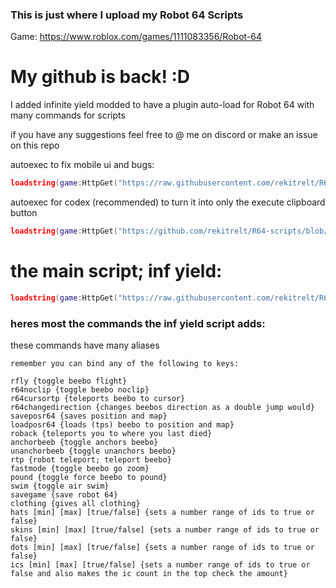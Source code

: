 ### This is just where I upload my Robot 64 Scripts

Game: https://www.roblox.com/games/1111083356/Robot-64

# My github is back! :D
I added infinite yield modded to have a plugin auto-load for Robot 64 with many commands for scripts

if you have any suggestions feel free to @ me on discord or make an issue on this repo

autoexec to fix mobile ui and bugs:
```lua
loadstring(game:HttpGet("https://raw.githubusercontent.com/rekitrelt/R64-scripts/main/R64%20mobile%20fix.lua"))()
```
autoexec for codex (recommended) to turn it into only the execute clipboard button
```lua
loadstring(game:HttpGet("https://github.com/rekitrelt/R64-scripts/blob/main/fix%20codex.lua"))()
```

# the main script; inf yield:
```lua
loadstring(game:HttpGet("https://raw.githubusercontent.com/rekitrelt/R64-scripts/main/R64%20inf%20yield%20Public.lua"))()
```
### heres most the commands the inf yield script adds:
these commands have many aliases
```
remember you can bind any of the following to keys:

rfly {toggle beebo flight}
r64noclip {toggle beebo noclip}
r64cursortp {teleports beebo to cursor}
r64changedirection {changes beebos direction as a double jump would}
saveposr64 {saves position and map}
loadposr64 {loads (tps) beebo to position and map}
roback {teleports you to where you last died}
anchorbeeb {toggle anchors beebo}
unanchorbeeb {toggle unanchors beebo}
rtp {robot teleport; teleport beebo}
fastmode {toggle beebo go zoom}
pound {toggle force beebo to pound}
swim {toggle air swim}
savegame {save robot 64}
clothing {gives all clothing}
hats [min] [max] [true/false] {sets a number range of ids to true or false}
skins [min] [max] [true/false] {sets a number range of ids to true or false}
dots [min] [max] [true/false] {sets a number range of ids to true or false}
ics [min] [max] [true/false] {sets a number range of ids to true or false and also makes the ic count in the top check the amount}
```
